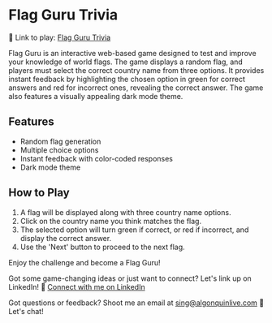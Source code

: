 # Flag Guru Trivia

🔗 Link to play: [Flag Guru Trivia](https://sarfraj-singh.github.io/Flag-Guru-Trivia/)

Flag Guru is an interactive web-based game designed to test and improve your knowledge of world flags. The game displays a random flag, and players must select the correct country name from three options. It provides instant feedback by highlighting the chosen option in green for correct answers and red for incorrect ones, revealing the correct answer. The game also features a visually appealing dark mode theme.

## Features
- Random flag generation
- Multiple choice options
- Instant feedback with color-coded responses
- Dark mode theme

## How to Play
1. A flag will be displayed along with three country name options.
2. Click on the country name you think matches the flag.
3. The selected option will turn green if correct, or red if incorrect, and display the correct answer.
4. Use the 'Next' button to proceed to the next flag.

Enjoy the challenge and become a Flag Guru!

Got some game-changing ideas or just want to connect? Let's link up on LinkedIn! 💼 [Connect with me on LinkedIn](https://www.linkedin.com/in/sarfraj-singh/)

Got questions or feedback? Shoot me an email at sing@algonquinlive.com 📧 Let's chat!
